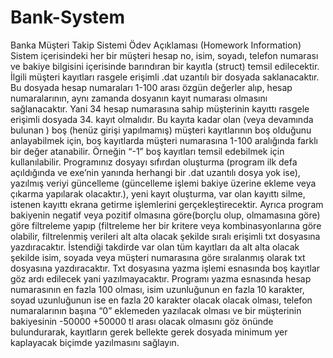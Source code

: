 # Bank-System
Banka Müşteri Takip Sistemi Ödev Açıklaması (Homework Information)
Sistem içerisindeki her bir müşteri hesap no, isim, soyadı, telefon numarası ve bakiye bilgisini içerisinde barındıran bir kayıtla (struct) temsil edilecektir. 
İlgili müşteri kayıtları rasgele erişimli .dat uzantılı bir dosyada saklanacaktır. Bu dosyada hesap numaraları 1-100 arası özgün değerler alıp, hesap numaralarının, aynı zamanda dosyanın kayıt numarası olmasını sağlanacaktır. Yani 34 hesap numarasına sahip müşterinin kayıttı rasgele erişimli dosyada 34. kayıt olmalıdır. Bu kayıta kadar olan (veya devamında bulunan ) boş (henüz girişi yapılmamış) müşteri kayıtlarının boş olduğunu anlayabilmek için, boş kayıtlarda müşteri numarasına 1-100 aralığında farklı bir değer atanabilir. Örneğin “-1” boş kayıtları temsil edebilmek için kullanılabilir. 
Programınız dosyayı sıfırdan oluşturma (program ilk defa açıldığında ve exe’nin yanında herhangi bir .dat uzantılı dosya yok ise), yazılmış veriyi güncelleme (güncelleme işlemi bakiye üzerine ekleme veya çıkarma yapılarak olacaktır.), yeni kayıt oluşturma, var olan kayıttı silme, istenen kayıttı ekrana getirme işlemlerini gerçekleştirecektir. 
Ayrıca program bakiyenin negatif veya pozitif olmasına göre(borçlu olup, olmamasına göre) göre filtreleme yapıp (filtreleme her bir kritere veya kombinasyonlarına göre olabilir, filtrelenmiş verileri alt alta olacak şekilde sıralı erişimli txt dosyasına yazdıracaktır. 
İstendiği takdirde var olan tüm kayıtları da alt alta olacak şekilde isim, soyada veya müşteri numarasına göre sıralanmış olarak txt dosyasına yazdıracaktır. Txt dosyasına yazma işlemi esnasında boş kayıtlar göz ardı edilecek yani yazılmayacaktır. 
Programı yazma esnasında hesap numarasının en fazla 100 olması, isim uzunluğunun en fazla 10 karakter, soyad uzunluğunun ise en fazla 20 karakter olacak olacak olması, telefon numaralarının başına “0” eklemeden yazılacak olması ve bir müşterinin bakiyesinin -50000 +50000 tl arası olacak olmasını göz önünde bulundurarak, kayıtların gerek bellekte gerek dosyada minimum yer kaplayacak biçimde yazılmasını sağlayın.
